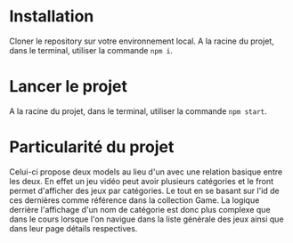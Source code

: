 # Installation

Cloner le repository sur votre environnement local.
A la racine du projet, dans le terminal, utiliser la commande `npm i`.

# Lancer le projet
A la racine du projet, dans le terminal, utiliser la commande `npm start`.

# Particularité du projet
Celui-ci propose deux models au lieu d'un avec une relation basique entre les deux.
En effet un jeu vidéo peut avoir plusieurs catégories et le front permet d'afficher des jeux par catégories.
Le tout en se basant sur l'id de ces dernières comme référence dans la collection Game.
La logique derrière l'affichage d'un nom de catégorie est donc plus complexe que dans le cours lorsque l'on navigue dans la liste générale des jeux ainsi que dans leur page détails respectives.